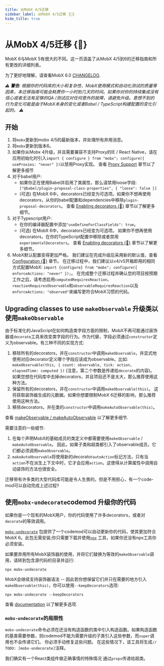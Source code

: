 ```yaml
---
title: 从MobX 4/5迁移
sidebar_label: 从MobX 4/5迁移 {🚀}
hide_title: true
---
```


<script async type="text/javascript" src="//cdn.carbonads.com/carbon.js?serve=CEBD4KQ7&placement=mobxjsorg" id="_carbonads_js"></script>

# 从MobX 4/5迁移 {🚀}

MobX 6与MobX 5有很大的不同。这一页涵盖了从MobX 4/5到6的迁移指南和所有更改的详细列表。

为了更好地理解，请查看MobX 6.0 [CHANGELOG](https://github.com/mobxjs/mobx/blob/main/packages/mobx/CHANGELOG.md#600).

_⚠️ **警告**: 根据你的代码库的大小和复杂性、MobX使用模式和自动化测试的质量等因素，本迁移指南可能会耗费你一小时到几天的时间。如果你对你的持续集成没有信心或者无法有足够的QA /测试应对任何意外的故障，请避免升级。意想不到的行为变化可能是由于MobX本身的变化或者Babel / TypeScript构建配置的变化引起的。 ⚠️_

## 开始

1. 将`mobx`更新到mobx 4/5的最新版本，并处理所有弃用消息。
2. 将`mobx`更新到版本6。
3. 如果你从Mobx 4升级，并且需要兼容不支持Proxy的IE / React Native，请在应用初始化时引入`import { configure } from "mobx"; configure({ useProxies: "never" })`以禁用Proxy实现。 查看 [Proxy Support](configuration.md#proxy-support) 章节以了解更多细节
4. 对于babel用户:
    - 如果你正在使用Babel并启用了类属性，那么请禁用loose字段: `["@babel/plugin-proposal-class-properties", { "loose": false }]`
    - (可选) 在MobX 6中，decorators已经变为可选项。如果你不想再使用decorators，从你的babel配置和dependencies中移除`plugin-proposal-decorators`。 查看 [Enabling decorators {🚀}](enabling-decorators.md) 章节以了解更多细节。
5. 对于Typescript用户:
    - 在你的编译器配置中添加`"useDefineForClassFields": true`。
    - (可选) 在MobX 6中，decorators已经变为可选项。 如果你不想再使用decorators，在你的TypeScript配置中移除或者禁用`experimentalDecorators`。 查看 [Enabling decorators {🚀}](enabling-decorators.md) 章节以了解更多细节。
6. MobX默认配置变得更加严格。 我们建议在完成升级后采用新的默认值，查看 [Configuration {🚀}](configuration.md) 章节。 在迁移过程中，我们建议以v4/v5开箱即用的相同方式配置MobX: `import {configure} from "mobx"; configure({ enforceActions: "never" });`。 在完成整个迁移过程并确认您的项目按预期工作之后，请考虑启用`computedRequiresReaction`、`reactionRequiresObservable`和`observableRequiresReaction`以及`enforceActions: "observed"`来编写更符合MobX习惯的代码。

## Upgrading classes to use `makeObservable` 升级类以使用`makeObservable`

由于标准化的JavaScript在如何构造类字段方面的限制，MobX不再可能通过装饰器或`decorate`工具来改变类字段的行为。作为代替，字段必须通过`constructor`定义为observable。有三种不同的实现方式:

1. 移除所有的decorators，并在`constructor`中调用`makeObservable`，并显式地使用对应decorator定义哪个字段应该成为observable。比如: `makeObservable(this, { count: observable, tick: action, elapsedTime: computed })` (注意，第二个参数是传递给`decorate`的内容)。 如果您想在代码库中去掉decorators，并且项目还不是太大，那么推荐使用这种方法。
2. 保留所有的decorators，并在`constructor`中调用`makeObservable(this)`。 这将获取装饰器生成的元数据。如果你想要限制MobX 6迁移的影响，那么推荐使用这种方法。
3. 移除decorators，并在类的`constructor`中调用`makeAutoObservable(this)`。

查看 [makeObservable / makeAutoObservable](observable-state.md) 以了解更多细节.

需要注意的一些细节:

1. 在每个声明MobX的基础成员的类定义中都需要使用`makeObservable` / `makeAutoObservable`。 因此，如果子类和超类都引入了observable成员，它们都必须调用`makeObservable`。
2. `makeAutoObservable`将使用新的decorator`autoAction`标记方法，只有当`action`不在派生上下文中时，它才会应用`action`。这使得从计算属性中调用自动装饰的方法也很安全。

迁移带有许多类的大型代码库可能是令人生畏的。但是不用担心，有一个code-mod可以自动完成上述过程!!

## 使用`mobx-undecorate`codemod 升级你的代码

如果你是一个现有的MobX用户，你的代码使用了许多decorators，或者对`decorate`的等效调用。

[`mobx-undecorate`](https://www.npmjs.com/package/mobx-undecorate) 包提供了一个codemod可以自动更新你的代码，使其更加符合MobX 6。此包无需安装;你只需要下载并使用[`npx`](https://www.npmjs.com/package/npx) 工具，如果你还没有npx工具你必须安装。

如果要弃用所有MobX装饰器的使用，并将它们替换为等效的`makeObservable`调用，请转到包含源代码的目录并运行:

```shell
npx mobx-undecorate
```

MobX会继续支持装饰器语法 -- 因此若你想保留它们并只在需要的地方引入`makeObservable(this)`，你可以使用`--keepDecorators`选项:

```shell
npx mobx-undecorate --keepDecorators
```

查看 [documentation](https://www.npmjs.com/package/mobx-undecorate) 以了解更多选项.

### `mobx-undecorate`的局限性

`mobx-undecorate`命令必须在还没有构造函数的类中引入构造函数。如果构造函数的基类需要参数，则codemod不能为需要升级的子类引入这些参数，而`super`调用也不会传递它们。 你必须手动修复这些问题。
在这些情况下，该工具将生成`// TODO: [mobx-undecorate]`注释。

我们确实有一个React类组件做正确事情的特殊情况
通过`props`传递给超类。
